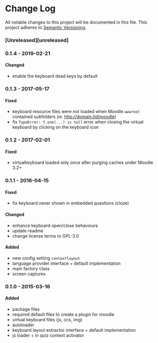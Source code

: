 # Change Log
All notable changes to this project will be documented in this file.
This project adheres to [Semantic Versioning](http://semver.org/).

### [Unreleased][unreleased]

### 0.1.4 - 2019-02-21
#### Changed
- enable the keyboard dead keys by default

### 0.1.3 - 2017-05-17
#### Fixed
- keyboard resource files were not loaded when Moodle `wwwroot` contained subfolders (ie. http://domain.tld/moodle)
- fix `TypeError: Y.one(...) is null` error when closing the virtual keyboard by clicking on the keyboard icon

### 0.1.2 - 2017-02-01
#### Fixed
- virtualkeyboard loaded only once after purging caches under Moodle 3.2+

### 0.1.1 - 2016-04-15
#### Fixed
- fix keyboard never shown in embedded questions (cloze)

#### Changed
- enhance keyboard open/close behaviours
- update readme
- change license terms to GPL-3.0

#### Added
- new config setting `contextlayout`
- language provider interface + default implementation
- main factory class
- screen captures

### 0.1.0 - 2015-03-16
#### Added
- package files
- required default files to create a plugin for moodle
- virtual keyboard files (js, ccs, img)
- autoloader
- keyboard layout extractor interface + default implementation
- js loader + in quiz context activator